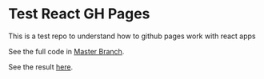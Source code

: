 # Test React GH Pages
This is a test repo to understand how to github pages work with react apps

See the full code in [Master Branch](https://github.com/pawansinghpks01/test-react-gh-pages/tree/master).

See the result [here](https://pawansinghpks01.github.io/test-react-gh-pages/).
